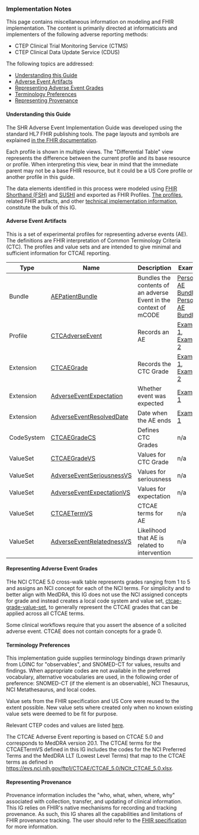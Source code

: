 ### Implementation Notes

This page contains miscellaneous information on modeling and FHIR implementation. The content is primarily directed at informaticists and implementers of the following adverse reporting methods:
* CTEP Clinical Trial Monitoring Service (CTMS)
* CTEP Clinical Data Update Service (CDUS)

The following topics are addressed:

* [Understanding this Guide](#understanding-this-guide)
* [Adverse Event Artifacts](#adverse-event-artifacts)
* [Representing Adverse Event Grades](#representing-adverse-event-grades)
* [Terminology Preferences](#terminology-preferences)
* [Representing Provenance](#representing-provenance)

#### Understanding this Guide

The SHR Adverse Event Implementation Guide was developed using the standard HL7 FHIR publishing tools. The page layouts and symbols are explained [in the FHIR documentation](https://www.hl7.org/fhir/formats.html).

Each profile is shown in multiple views. The "Differential Table" view represents the difference between the current profile and its base resource or profile. When interpreting this view, bear in mind that the immediate parent may not be a base FHIR resource, but it could be a US Core profile or another profile in this guide.

The data elements identified in this process were modeled using [FHIR Shorthand (FSH)](http://build.fhir.org/ig/HL7/fhir-shorthand/) and [SUSHI](https://github.com/FHIR/sushi) and exported as FHIR Profiles. [The profiles](artifacts.html#2), related FHIR artifacts, and other [technical implementation information](implementation.html), constitute the bulk of this IG. 

#### Adverse Event Artifacts

This is a set of experimental profiles for representing adverse events (AE). The definitions are FHIR interpretation of Common Terminology Criteria (CTC). The profiles and value sets and are intended to give minimal and sufficient information for CTCAE reporting.

| Type       | Name                            | Description                    | Example             |
| ---------- | ------------------------------- | -----------------------------  | ------------------- |
| Bundle     | [AEPatientBundle]               | Bundles the contents of an adverse Event in the context of mCODE  | [Persona1 AE Bundle], [Persona2 AE Bundle] |
| Profile    | [CTCAdverseEvent]               | Records an AE                  | [Example 1], [Example 2] |
| Extension  | [CTCAEGrade]                    | Records the CTC Grade          | [Example 1], [Example 2] |
| Extension  | [AdverseEventExpectation]       | Whether event was expected     | [Example 1]        |
| Extension  | [AdverseEventResolvedDate]      | Date when the AE ends          | [Example 1]        |
| CodeSystem | [CTCAEGradeCS]                  | Defines CTC Grades             | n/a                |
| ValueSet   | [CTCAEGradeVS]                  | Values for CTC Grade           | n/a                |
| ValueSet   | [AdverseEventSeriousnessVS]     | Values for seriousness         | n/a                |
| ValueSet   | [AdverseEventExpectationVS]     | Values for expectation         | n/a                |
| ValueSet   | [CTCAETermVS]                   | CTCAE terms for AE             | n/a                |
| ValueSet   | [AdverseEventRelatednessVS]     | Likelihood that AE is related to intervention | n/a |


[AEPatientBundle]: StructureDefinition-ae-patient-bundle.html
[Persona1 AE Bundle]: Bundle-ae-bundle-kaitlyn-compass-trial.html
[Persona2 AE Bundle]: Bundle-ae-bundle-persona-2.html
[CTCAdverseEvent]: StructureDefinition-ctc-adverse-event.html
[CTCAEGrade]: StructureDefinition-ctcae-grade.html
[AdverseEventExpectation]: StructureDefinition-adverse-event-expectation.html
[AdverseEventResolvedDate]: StructureDefinition-adverse-event-resolved-date.html
[CTCAEGradeCS]: CodeSystem-ctcae-grade-code-system.html
[CTCAEGradeVS]: ValueSet-ctcae-grade-value-set.html
[AdverseEventSeriousnessVS]: ValueSet-adverse-event-seriousness-value-set.html
[AdverseEventExpectationVS]: ValueSet-adverse-event-expectation-value-set.html
[CTCAETermVS]: ValueSet-ctcae-term-value-set.html
[AdverseEventRelatednessVS]: ValueSet-adverse-event-relatedness-value-set.html
[Example 1]: AdverseEvent-ctc-adverse-event-example-1.html
[Example 2]: AdverseEvent-ctc-adverse-event-example-2.html

#### Representing Adverse Event Grades

THe NCI CTCAE 5.0 cross-walk table represents grades ranging from 1 to 5 and assigns an NCI concept for each of the NCI terms.
For simplicity and to better align with MedDRA, this IG does not use the NCI assigned concepts for grade and instead creates a local code system and value set, [ctcae-grade-value-set](http://hl7.org/fhir/us/shrae/ValueSet/ctcae-grade-value-set), to generally represent the CTCAE grades that can be applied across all CTCAE terms.

Some clinical workflows require that you assert the absence of a solicited adverse event. CTCAE does not contain concepts for a grade 0. 

#### Terminology Preferences

This implementation guide supplies terminology bindings drawn primarily from LOINC for "observables", and SNOMED-CT for values, results and findings. When appropriate codes are not available in the preferred vocabulary, alternative vocabularies are used, in the following order of preference: SNOMED-CT (if the element is an observable), NCI Thesaurus, NCI Metathesaurus, and local codes.

Value sets from the FHIR specification and US Core were reused to the extent possible. New value sets where created only when no known existing value sets were deemed to be fit for purpose.

Relevant CTEP codes and values are listed [here](https://ctep.cancer.gov/protocoldevelopment/codes_values.htm).

The CTCAE Adverse Event reporting is based on CTCAE 5.0 and corresponds to MedDRA version 20.1. The CTCAE terms for the CTCAETermVS defined in this IG includes the codes for the NCI Preferred Terms and the MedDRA LLT (Lowest Level Terms) that map to the CTCAE terms as defined in https://evs.nci.nih.gov/ftp1/CTCAE/CTCAE_5.0/NCIt_CTCAE_5.0.xlsx.

#### Representing Provenance

Provenance information includes the "who, what, when, where, why" associated with collection, transfer, and updating of clinical information. This IG relies on FHIR's native mechanisms for recording and tracking provenance. As such, this IG shares all the capabilities and limitations of FHIR provenance tracking. The user should refer to the [FHIR specification](https://www.hl7.org/fhir/provenance.html) for more information.
